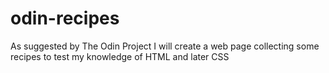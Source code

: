 # odin-recipes
As suggested by The Odin Project I will create a web page collecting some recipes to test my knowledge of HTML and later CSS